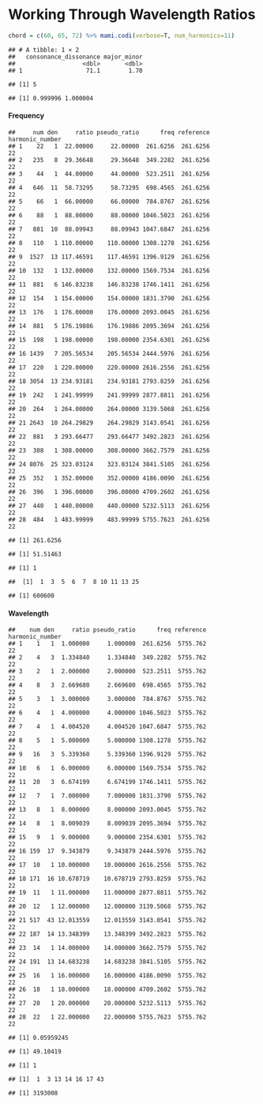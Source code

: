 Working Through Wavelength Ratios
================

``` r
chord = c(60, 65, 72) %>% mami.codi(verbose=T, num_harmonics=11)
```

    ## # A tibble: 1 × 2
    ##   consonance_dissonance major_minor
    ##                   <dbl>       <dbl>
    ## 1                  71.1        1.70

    ## [1] 5

    ## [1] 0.999996 1.000004

#### Frequency

    ##     num den     ratio pseudo_ratio      freq reference harmonic_number
    ## 1    22   1  22.00000     22.00000  261.6256  261.6256              22
    ## 2   235   8  29.36648     29.36648  349.2282  261.6256              22
    ## 3    44   1  44.00000     44.00000  523.2511  261.6256              22
    ## 4   646  11  58.73295     58.73295  698.4565  261.6256              22
    ## 5    66   1  66.00000     66.00000  784.8767  261.6256              22
    ## 6    88   1  88.00000     88.00000 1046.5023  261.6256              22
    ## 7   881  10  88.09943     88.09943 1047.6847  261.6256              22
    ## 8   110   1 110.00000    110.00000 1308.1278  261.6256              22
    ## 9  1527  13 117.46591    117.46591 1396.9129  261.6256              22
    ## 10  132   1 132.00000    132.00000 1569.7534  261.6256              22
    ## 11  881   6 146.83238    146.83238 1746.1411  261.6256              22
    ## 12  154   1 154.00000    154.00000 1831.3790  261.6256              22
    ## 13  176   1 176.00000    176.00000 2093.0045  261.6256              22
    ## 14  881   5 176.19886    176.19886 2095.3694  261.6256              22
    ## 15  198   1 198.00000    198.00000 2354.6301  261.6256              22
    ## 16 1439   7 205.56534    205.56534 2444.5976  261.6256              22
    ## 17  220   1 220.00000    220.00000 2616.2556  261.6256              22
    ## 18 3054  13 234.93181    234.93181 2793.8259  261.6256              22
    ## 19  242   1 241.99999    241.99999 2877.8811  261.6256              22
    ## 20  264   1 264.00000    264.00000 3139.5068  261.6256              22
    ## 21 2643  10 264.29829    264.29829 3143.0541  261.6256              22
    ## 22  881   3 293.66477    293.66477 3492.2823  261.6256              22
    ## 23  308   1 308.00000    308.00000 3662.7579  261.6256              22
    ## 24 8076  25 323.03124    323.03124 3841.5105  261.6256              22
    ## 25  352   1 352.00000    352.00000 4186.0090  261.6256              22
    ## 26  396   1 396.00000    396.00000 4709.2602  261.6256              22
    ## 27  440   1 440.00000    440.00000 5232.5113  261.6256              22
    ## 28  484   1 483.99999    483.99999 5755.7623  261.6256              22

    ## [1] 261.6256

    ## [1] 51.51463

    ## [1] 1

    ##  [1]  1  3  5  6  7  8 10 11 13 25

    ## [1] 600600

#### Wavelength

    ##    num den     ratio pseudo_ratio      freq reference harmonic_number
    ## 1    1   1  1.000000     1.000000  261.6256  5755.762              22
    ## 2    4   3  1.334840     1.334840  349.2282  5755.762              22
    ## 3    2   1  2.000000     2.000000  523.2511  5755.762              22
    ## 4    8   3  2.669680     2.669680  698.4565  5755.762              22
    ## 5    3   1  3.000000     3.000000  784.8767  5755.762              22
    ## 6    4   1  4.000000     4.000000 1046.5023  5755.762              22
    ## 7    4   1  4.004520     4.004520 1047.6847  5755.762              22
    ## 8    5   1  5.000000     5.000000 1308.1278  5755.762              22
    ## 9   16   3  5.339360     5.339360 1396.9129  5755.762              22
    ## 10   6   1  6.000000     6.000000 1569.7534  5755.762              22
    ## 11  20   3  6.674199     6.674199 1746.1411  5755.762              22
    ## 12   7   1  7.000000     7.000000 1831.3790  5755.762              22
    ## 13   8   1  8.000000     8.000000 2093.0045  5755.762              22
    ## 14   8   1  8.009039     8.009039 2095.3694  5755.762              22
    ## 15   9   1  9.000000     9.000000 2354.6301  5755.762              22
    ## 16 159  17  9.343879     9.343879 2444.5976  5755.762              22
    ## 17  10   1 10.000000    10.000000 2616.2556  5755.762              22
    ## 18 171  16 10.678719    10.678719 2793.8259  5755.762              22
    ## 19  11   1 11.000000    11.000000 2877.8811  5755.762              22
    ## 20  12   1 12.000000    12.000000 3139.5068  5755.762              22
    ## 21 517  43 12.013559    12.013559 3143.0541  5755.762              22
    ## 22 187  14 13.348399    13.348399 3492.2823  5755.762              22
    ## 23  14   1 14.000000    14.000000 3662.7579  5755.762              22
    ## 24 191  13 14.683238    14.683238 3841.5105  5755.762              22
    ## 25  16   1 16.000000    16.000000 4186.0090  5755.762              22
    ## 26  18   1 18.000000    18.000000 4709.2602  5755.762              22
    ## 27  20   1 20.000000    20.000000 5232.5113  5755.762              22
    ## 28  22   1 22.000000    22.000000 5755.7623  5755.762              22

    ## [1] 0.05959245

    ## [1] 49.10419

    ## [1] 1

    ## [1]  1  3 13 14 16 17 43

    ## [1] 3193008
